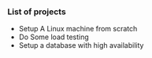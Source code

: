 ### **List of projects**
- Setup A Linux machine from scratch
- Do Some load testing
- Setup a database with high availability 
